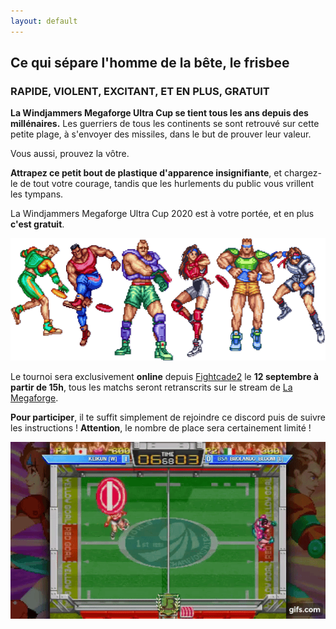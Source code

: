 ```yaml
---
layout: default
---
```


## Ce qui sépare l'homme de la bête, le frisbee

### RAPIDE, VIOLENT, EXCITANT, ET EN PLUS, GRATUIT

**La Windjammers Megaforge Ultra Cup se tient tous les ans depuis des millénaires.** Les guerriers de tous les continents se sont retrouvé sur cette petite plage, à s'envoyer des missiles, dans le but de prouver leur valeur. 

Vous aussi, prouvez la vôtre. 

**Attrapez ce petit bout de plastique d'apparence insignifiante**, et chargez-le de tout votre courage, tandis que les hurlements du public vous vrillent les tympans. 

La Windjammers Megaforge Ultra Cup 2020 est à votre portée, et en plus **c'est gratuit**.

<img src="/images/players.png" >

Le tournoi sera exclusivement **online** depuis [Fightcade2](https://www.fightcade.com/) le **12 septembre à partir de 15h**, tous les matchs seront retranscrits sur le stream de [La Megaforge](https://www.twitch.tv/lamegaforgelive).

**Pour participer**, il te suffit simplement de rejoindre ce discord puis de suivre les instructions ! **Attention**, le nombre de place sera certainement limité !

<div style="text-align: center;">
	<div id="discordInviteBox"></div>
<!-- </div> -->


<img src="/images/D1LZ1n.gif" >